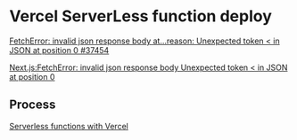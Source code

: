 # Vercel ServerLess function deploy

[FetchError: invalid json response body at...reason: Unexpected token < in JSON at position 0 #37454](https://github.com/vercel/next.js/discussions/37454)



[Next.js:FetchError: invalid json response body Unexpected token < in JSON at position 0](https://github.com/vercel/next.js/discussions/15274)

## Process

[Serverless functions with Vercel](https://dev.to/diegoguevara/serverless-functions-with-vercel-287n)
